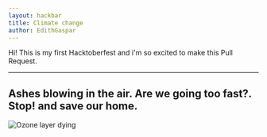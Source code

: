 ```yaml
---
layout: hackbar
title: Climate change
author: EdithGaspar
---
```


Hi! This is my first Hacktoberfest and i'm so excited to make this Pull Request.

---

## Ashes blowing in the air. Are we going too fast?. Stop! and save our home.

![Ozone layer dying]({{site.baseurl}}/assets/images/edith_gaspar.jpg)
